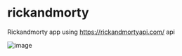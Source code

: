 # rickandmorty
Rickandmorty app using https://rickandmortyapi.com/ api

![image](https://user-images.githubusercontent.com/85016029/153058718-72bcfe77-0928-4ee2-9909-1dfd45e97e64.png)
